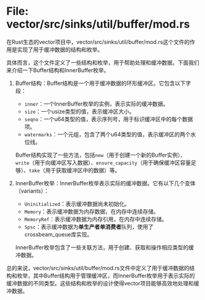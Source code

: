 # File: vector/src/sinks/util/buffer/mod.rs

在Rust生态的vector项目中，vector/src/sinks/util/buffer/mod.rs这个文件的作用是实现了用于缓冲数据的结构和枚举。

具体而言，这个文件定义了一些结构和枚举，用于帮助处理和缓冲数据。下面我们来介绍一下Buffer结构和InnerBuffer枚举。

1. Buffer结构：Buffer结构是一个用于缓冲数据的环形缓冲区。它包含以下字段：
   - `inner`：一个InnerBuffer枚举的实例，表示实际的缓冲数据。
   - `size`：一个usize类型的值，表示缓冲区大小。
   - `seqno`：一个u64类型的值，表示序列号，用于标识缓冲区中的每个数据项。
   - `watermarks`：一个元组，包含了两个u64类型的值，表示缓冲区的两个水位线。

   Buffer结构实现了一些方法，包括`new`（用于创建一个新的Buffer实例）、`write`（用于向缓冲区写入数据）、`ensure_capacity`（用于确保缓冲区容量足够）、`take`（用于获取缓冲区中的数据）等。

2. InnerBuffer枚举：InnerBuffer枚举表示实际的缓冲数据。它有以下几个变体（variants）：
   - `Uninitialized`：表示缓冲数据尚未初始化。
   - `Memory`：表示缓冲数据为内存数据，在内存中连续存储。
   - `MemoryRef`：表示缓冲数据为内存引用，在内存中连续存储。
   - `Spsc`：表示缓冲数据为**单生产者单消费者**队列，使用了crossbeam_queue库实现。

   InnerBuffer枚举包含了一些关联方法，用于创建、获取和操作相应类型的缓冲数据。

总的来说，vector/src/sinks/util/buffer/mod.rs文件中定义了用于缓冲数据的结构和枚举，其中Buffer结构用于管理缓冲区，而InnerBuffer枚举用于表示实际的缓冲数据的不同类型。这些结构和枚举的设计使得vector项目能够高效地处理和缓冲数据。

